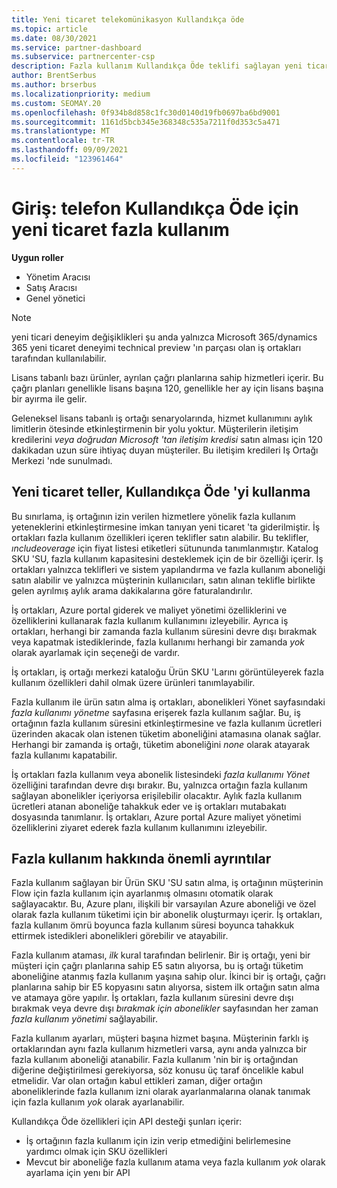 ```yaml
---
title: Yeni ticaret telekomünikasyon Kullandıkça öde
ms.topic: article
ms.date: 08/30/2021
ms.service: partner-dashboard
ms.subservice: partnercenter-csp
description: Fazla kullanım Kullandıkça Öde teklifi sağlayan yeni ticari deneyimler hakkında bilgi edinin.
author: BrentSerbus
ms.author: brserbus
ms.localizationpriority: medium
ms.custom: SEOMAY.20
ms.openlocfilehash: 0f934b8d858c1fc30d0140d19fb0697ba6bd9001
ms.sourcegitcommit: 1161d5bcb345e368348c535a7211f0d353c5a471
ms.translationtype: MT
ms.contentlocale: tr-TR
ms.lasthandoff: 09/09/2021
ms.locfileid: "123961464"
---
```

# <a name="introduction-new-commerce-overage-for-telco-pay-as-you-go"></a>Giriş: telefon Kullandıkça Öde için yeni ticaret fazla kullanım

**Uygun roller**

- Yönetim Aracısı
- Satış Aracısı
- Genel yönetici

> [!Note] 
> yeni ticari deneyim değişiklikleri şu anda yalnızca Microsoft 365/dynamics 365 yeni ticaret deneyimi technical preview 'ın parçası olan iş ortakları tarafından kullanılabilir.

Lisans tabanlı bazı ürünler, ayrılan çağrı planlarına sahip hizmetleri içerir. Bu çağrı planları genellikle lisans başına 120, genellikle her ay için lisans başına bir ayırma ile gelir. 

Geleneksel lisans tabanlı iş ortağı senaryolarında, hizmet kullanımını aylık limitlerin ötesinde etkinleştirmenin bir yolu yoktur. Müşterilerin iletişim kredilerini *veya doğrudan Microsoft 'tan iletişim kredisi* satın alması için 120 dakikadan uzun süre ihtiyaç duyan müşteriler.  Bu iletişim kredileri Iş Ortağı Merkezi 'nde sunulmadı.

## <a name="using-new-commerce-telco-pay-as-you-go"></a>Yeni ticaret teller, Kullandıkça Öde 'yi kullanma ##

Bu sınırlama, iş ortağının izin verilen hizmetlere yönelik fazla kullanım yeteneklerini etkinleştirmesine imkan tanıyan yeni ticaret 'ta giderilmiştir. İş ortakları fazla kullanım özellikleri içeren teklifler satın alabilir. Bu teklifler, *ıncludeoverage* için fiyat listesi etiketleri sütununda tanımlanmıştır. Katalog SKU 'SU, fazla kullanım kapasitesini desteklemek için de bir özelliği içerir. İş ortakları yalnızca teklifleri ve sistem yapılandırma ve fazla kullanım aboneliği satın alabilir ve yalnızca müşterinin kullanıcıları, satın alınan teklifle birlikte gelen ayrılmış aylık arama dakikalarına göre faturalandırılır. 

İş ortakları, Azure portal giderek ve maliyet yönetimi özelliklerini ve özelliklerini kullanarak fazla kullanım kullanımını izleyebilir. Ayrıca iş ortakları, herhangi bir zamanda fazla kullanım süresini devre dışı bırakmak veya kapatmak istediklerinde, fazla kullanımı herhangi bir zamanda *yok* olarak ayarlamak için seçeneği de vardır.

İş ortakları, iş ortağı merkezi kataloğu Ürün SKU 'Larını görüntüleyerek fazla kullanım özellikleri dahil olmak üzere ürünleri tanımlayabilir. 

Fazla kullanım ile ürün satın alma iş ortakları, abonelikleri Yönet sayfasındaki *fazla kullanımı yönetme* sayfasına erişerek fazla kullanım sağlar. Bu, iş ortağının fazla kullanım süresini etkinleştirmesine ve fazla kullanım ücretleri üzerinden akacak olan istenen tüketim aboneliğini atamasına olanak sağlar. Herhangi bir zamanda iş ortağı, tüketim aboneliğini *none* olarak atayarak fazla kullanımı kapatabilir. 

İş ortakları fazla kullanım veya abonelik listesindeki *fazla kullanımı Yönet* özelliğini tarafından devre dışı bırakır. Bu, yalnızca ortağın fazla kullanım sağlayan abonelikler içeriyorsa erişilebilir olacaktır. Aylık fazla kullanım ücretleri atanan aboneliğe tahakkuk eder ve iş ortakları mutabakatı dosyasında tanımlanır. İş ortakları, Azure portal Azure maliyet yönetimi özelliklerini ziyaret ederek fazla kullanım kullanımını izleyebilir. 

## <a name="important-details-about-overage"></a>Fazla kullanım hakkında önemli ayrıntılar ##

Fazla kullanım sağlayan bir Ürün SKU 'SU satın alma, iş ortağının müşterinin Flow için fazla kullanım için ayarlanmış olmasını otomatik olarak sağlayacaktır. Bu, Azure planı, ilişkili bir varsayılan Azure aboneliği ve özel olarak fazla kullanım tüketimi için bir abonelik oluşturmayı içerir. İş ortakları, fazla kullanım ömrü boyunca fazla kullanım süresi boyunca tahakkuk ettirmek istedikleri abonelikleri görebilir ve atayabilir.

Fazla kullanım ataması, *ilk* kural tarafından belirlenir. Bir iş ortağı, yeni bir müşteri için çağrı planlarına sahip E5 satın alıyorsa, bu iş ortağı tüketim aboneliğine atanmış fazla kullanım yaşına sahip olur. İkinci bir iş ortağı, çağrı planlarına sahip bir E5 kopyasını satın alıyorsa, sistem ilk ortağın satın alma ve atamaya göre yapılır. İş ortakları, fazla kullanım süresini devre dışı bırakmak veya devre dışı *bırakmak için abonelikler* sayfasından her zaman *fazla kullanım yönetimi* sağlayabilir.

Fazla kullanım ayarları, müşteri başına hizmet başına. Müşterinin farklı iş ortaklarından aynı fazla kullanım hizmetleri varsa, aynı anda yalnızca bir fazla kullanım aboneliği atanabilir. Fazla kullanım 'nin bir iş ortağından diğerine değiştirilmesi gerekiyorsa, söz konusu üç taraf öncelikle kabul etmelidir. Var olan ortağın kabul ettikleri zaman, diğer ortağın aboneliklerinde fazla kullanım izni olarak ayarlanmalarına olanak tanımak için fazla kullanım *yok* olarak ayarlanabilir.

Kullandıkça Öde özellikleri için API desteği şunları içerir:

- İş ortağının fazla kullanım için izin verip etmediğini belirlemesine yardımcı olmak için SKU özellikleri
- Mevcut bir aboneliğe fazla kullanım atama veya fazla kullanım *yok* olarak ayarlama için yenı bir API
